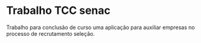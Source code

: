 # Trabalho TCC senac

Trabalho para conclusão de curso uma aplicação para auxiliar empresas no processo de recrutamento seleção.
